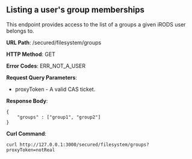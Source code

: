 Listing a user's group memberships
----------------------------------

This endpoint provides access to the list of a groups a given iRODS user belongs
to.

__URL Path__: /secured/filesystem/groups

__HTTP Method__: GET

__Error Codes__: ERR_NOT_A_USER

__Request Query Parameters__:

* proxyToken - A valid CAS ticket.

__Response Body__:

    {
        "groups" : ["group1", "group2"]
    }

__Curl Command__:

    curl http://127.0.0.1:3000/secured/filesystem/groups?proxyToken=notReal
